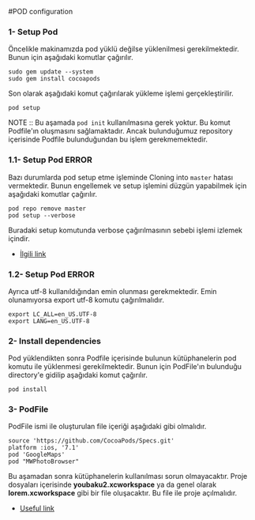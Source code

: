 #POD configuration

### 1- Setup Pod
Öncelikle makinamızda pod yüklü değilse yüklenilmesi gerekilmektedir. Bunun için aşağıdaki komutlar çağırılır.
```
sudo gem update --system
sudo gem install cocoapods
```
Son olarak aşağıdaki komut çağırılarak yükleme işlemi gerçekleştirilir.
```
pod setup
```

NOTE :: Bu aşamada ```pod init``` kullanılmasına gerek yoktur. Bu komut Podfile'ın oluşmasını sağlamaktadır. Ancak bulunduğumuz repository içerisinde Podfile bulunduğundan bu işlem gerekmemektedir.

### 1.1- Setup Pod ERROR
Bazı durumlarda pod setup etme işleminde Cloning into `master` hatası vermektedir. Bunun engellemek ve setup işlemini düzgün yapabilmek için aşağıdaki komutlar çağırılır.
``` 
pod repo remove master
pod setup --verbose
```

Buradaki setup komutunda verbose çağırılmasının sebebi işlemi izlemek içindir. 

* [İlgili link](http://stackoverflow.com/questions/21680573/cocoapods-setup-stuck-on-pod-setup-command-on-terminal#answer-23447657)

### 1.2- Setup Pod ERROR
Ayrıca utf-8 kullanıldığından emin olunması gerekmektedir. Emin olunamıyorsa export utf-8 komutu çağırılmalıdır.
```
export LC_ALL=en_US.UTF-8  
export LANG=en_US.UTF-8
```

### 2- Install dependencies
Pod yüklendikten sonra Podfile içerisinde bulunun kütüphanelerin pod komutu ile yüklenmesi gerekilmektedir. Bunun için PodFile'ın bulunduğu directory'e gidilip aşağıdaki komut çağırılır.
```
pod install
```

### 3- PodFile
PodFile ismi ile oluşturulan file içeriği aşağıdaki gibi olmalıdır.
```
source 'https://github.com/CocoaPods/Specs.git'
platform :ios, '7.1'
pod 'GoogleMaps'
pod "MWPhotoBrowser"
```
Bu aşamadan sonra kütüphanelerin kullanılması sorun olmayacaktır. Proje dosyaları içerisinde <b>youbaku2.xcworkspace</b> ya da genel olarak <b>lorem.xcworkspace</b> gibi bir file oluşacaktır. Bu file ile proje açılmalıdır.

* [Useful link](http://www.raywenderlich.com/64546/introduction-to-cocoapods-2)
